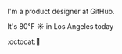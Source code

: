 I'm a product designer at GitHub.

It's 80&#8457; &#9728; in Los Angeles today

:octocat::chocolate_bar: